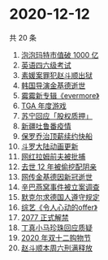 # 2020-12-12

共 20 条

<!-- BEGIN -->
<!-- 最后更新时间 Sat Dec 12 2020 23:04:23 GMT+0800 (CST) -->
1. [泡泡玛特市值破 1000 亿](https://www.zhihu.com/search?q=泡泡玛特)
1. [英语四六级考试](https://www.zhihu.com/search?q=四六级考试)
1. [素媛案罪犯赵斗顺出狱](https://www.zhihu.com/search?q=素媛案罪犯)
1. [韩国导演金基德逝世](https://www.zhihu.com/search?q=金基德)
1. [霉霉新专辑《evermore》](https://www.zhihu.com/search?q=evermore)
1. [TGA 年度游戏](https://www.zhihu.com/search?q=tga)
1. [苏宁回应「股权质押」](https://www.zhihu.com/search?q=苏宁)
1. [新疆吐鲁番疫情](https://www.zhihu.com/search?q=新疆疫情)
1. [保罗乔治顶薪续约快船](https://www.zhihu.com/search?q=保罗乔治)
1. [斗罗大陆动画更新](https://www.zhihu.com/search?q=斗罗大陆动画)
1. [网红拉姆前夫被批捕](https://www.zhihu.com/search?q=拉姆前夫)
1. [去世 12 年被偷挖配阴亲](https://www.zhihu.com/search?q=阴亲)
1. [网传金基德因新冠逝世](https://www.zhihu.com/search?q=金基德)
1. [辛巴燕窝事件被立案调查](https://www.zhihu.com/search?q=辛巴燕窝)
1. [默克尔求德国人遵守规定](https://www.zhihu.com/search?q=默克尔)
1. [综艺《令人心动的offer》](https://www.zhihu.com/search?q=令人心动的offer)
1. [2077 正式解禁](https://www.zhihu.com/search?q=赛博朋克2077)
1. [丁真小马珍珠回应质疑](https://www.zhihu.com/search?q=丁真小马)
1. [2020 年双十二购物节](https://www.zhihu.com/search?q=双十二)
1. [赵斗顺本周六刑满释放](https://www.zhihu.com/search?q=素媛案)
<!-- END -->
